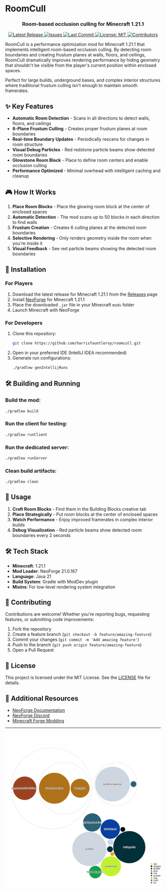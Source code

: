 # RoomCull

<div align="center">
    <h3>Room-based occlusion culling for Minecraft 1.21.1</h3>
</div>

<p align="center">
    <a href="https://github.com/harrisfauntleroy/roomcull/releases">
        <img alt="Latest Release" src="https://img.shields.io/github/v/release/harrisfauntleroy/roomcull">
    </a>
    <a href="https://github.com/harrisfauntleroy/roomcull/issues">
        <img alt="Issues" src="https://img.shields.io/github/issues/harrisfauntleroy/roomcull">
    </a>
    <a href="https://github.com/harrisfauntleroy/roomcull/commits">
        <img alt="Last Commit" src="https://img.shields.io/github/last-commit/harrisfauntleroy/roomcull">
    </a>
    <a href="/LICENSE">
        <img alt="License: MIT" src="https://img.shields.io/github/license/harrisfauntleroy/roomcull">
    </a>
    <a href="https://github.com/harrisfauntleroy/roomcull/graphs/contributors">
        <img alt="Contributors" src="https://img.shields.io/github/contributors-anon/harrisfauntleroy/roomcull">
    </a>
</p>

RoomCull is a performance optimization mod for Minecraft 1.21.1 that implements intelligent room-based occlusion culling. By detecting room boundaries and creating frustum planes at walls, floors, and ceilings, RoomCull dramatically improves rendering performance by hiding geometry that shouldn't be visible from the player's current position within enclosed spaces.

Perfect for large builds, underground bases, and complex interior structures where traditional frustum culling isn't enough to maintain smooth framerates.

## ✨ Key Features

- **Automatic Room Detection** - Scans in all directions to detect walls, floors, and ceilings
- **6-Plane Frustum Culling** - Creates proper frustum planes at room boundaries 
- **Real-time Boundary Updates** - Periodically rescans for changes in room structure
- **Visual Debug Particles** - Red redstone particle beams show detected room boundaries
- **Glowstone Room Block** - Place to define room centers and enable occlusion culling
- **Performance Optimized** - Minimal overhead with intelligent caching and cleanup

## 🎮 How It Works

1. **Place Room Blocks** - Place the glowing room block at the center of enclosed spaces
2. **Automatic Detection** - The mod scans up to 50 blocks in each direction to find walls
3. **Frustum Creation** - Creates 6 culling planes at the detected room boundaries
4. **Selective Rendering** - Only renders geometry inside the room when you're inside it
5. **Visual Feedback** - See red particle beams showing the detected room boundaries

## 🚀 Installation

### For Players

1. Download the latest release for Minecraft 1.21.1 from the [Releases](https://github.com/harrisfauntleroy/roomcull/releases) page
2. Install [NeoForge](https://neoforged.net/) for Minecraft 1.21.1
3. Place the downloaded `.jar` file in your Minecraft `mods` folder
4. Launch Minecraft with NeoForge

### For Developers

1. Clone this repository:
   ```bash
   git clone https://github.com/harrisfauntleroy/roomcull.git
   ```
2. Open in your preferred IDE (IntelliJ IDEA recommended)
3. Generate run configurations:
   ```bash
   ./gradlew genIntellijRuns
   ```

## 🛠️ Building and Running

### Build the mod:
```bash
./gradlew build
```

### Run the client for testing:
```bash
./gradlew runClient
```

### Run the dedicated server:
```bash
./gradlew runServer
```

### Clean build artifacts:
```bash
./gradlew clean
```

## 🎯 Usage

1. **Craft Room Blocks** - Find them in the Building Blocks creative tab
2. **Place Strategically** - Put room blocks at the center of enclosed spaces
3. **Watch Performance** - Enjoy improved framerates in complex interior builds
4. **Debug Visualization** - Red particle beams show detected room boundaries every 2 seconds

## 🛠️ Tech Stack

- **Minecraft**: 1.21.1
- **Mod Loader**: NeoForge 21.0.167
- **Language**: Java 21
- **Build System**: Gradle with ModDev plugin
- **Mixins**: For low-level rendering system integration

## 🤝 Contributing

Contributions are welcome! Whether you're reporting bugs, requesting features, or submitting code improvements:

1. Fork the repository
2. Create a feature branch (`git checkout -b feature/amazing-feature`)
3. Commit your changes (`git commit -m 'Add amazing feature'`)
4. Push to the branch (`git push origin feature/amazing-feature`)
5. Open a Pull Request

## 📜 License

This project is licensed under the MIT License. See the [LICENSE](LICENSE) file for details.

## 🔗 Additional Resources

- [NeoForge Documentation](https://docs.neoforged.net/)
- [NeoForge Discord](https://discord.neoforged.net/)
- [Minecraft Forge Modding](https://mcforge.readthedocs.io/)

---

![Visualization of this repo](./diagram.svg)